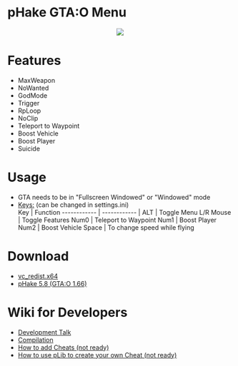 # pHake GTA:O Menu
<p align="center"><img src="https://user-images.githubusercontent.com/52607377/174328485-6f41f12a-e79a-457d-a565-b2bf6687166a.png"/> </p>

# Features<br/>
- MaxWeapon<br/>
- NoWanted<br/>
- GodMode<br/>
- Trigger<br/>
- RpLoop<br/>
- NoClip<br/>
- Teleport to Waypoint<br/>
- Boost Vehicle<br/>
- Boost Player<br/>
- Suicide<br/>

# Usage
- GTA needs to be in "Fullscreen Windowed" or "Windowed" mode<br/>
- <a href="https://github.com/xhz8s/pHake/wiki/Keycodes">Keys:</a> (can be changed in settings.ini)<br/>
Key | Function
------------ | ------------ |
ALT | Toggle Menu
L/R Mouse | Toggle Features
Num0 | Teleport to Waypoint
Num1 | Boost Player
Num2 | Boost Vehicle
Space | To change speed while flying

# Download
- <a href="https://aka.ms/vs/17/release/vc_redist.x64.exe">vc_redist.x64</a><br/> 
- <a href="https://github.com/xhz8s/pHake/releases/download/5.8/pHake_5.8_1.66.zip">pHake 5.8 (GTA:O 1.66)</a><br/>

# Wiki for Developers
- <a href="https://github.com/xhz8s/pHake/discussions/29">Development Talk</a><br/>
- <a href="https://github.com/xhz8s/pHake/wiki/Compilation-with-Visual-Studio">Compilation</a><br/>
- <a href="https://github.com/xhz8s/pHake">How to add Cheats (not ready)</a><br/>
- <a href="https://github.com/xhz8s/pHake">How to use pLib to create your own Cheat (not ready)</a><br/>
